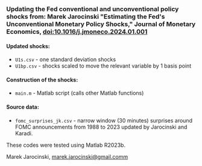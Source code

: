### Updating the Fed conventional and unconventional policy shocks from: Marek Jarocinski "Estimating the Fed's Unconventional Monetary Policy Shocks," Journal of Monetary Economics, [doi:10.1016/j.jmoneco.2024.01.001](https://doi.org/10.1016/j.jmoneco.2024.01.001)

#### Updated shocks:
- `U1s.csv` - one standard deviation shocks
- `U1bp.csv` - shocks scaled to move the relevant variable by 1 basis point

#### Construction of the shocks:
- `main.m` - Matlab script (calls other Matlab functions)

#### Source data: 
- `fomc_surprises_jk.csv` - narrow window (30 minutes) surprises around FOMC announcements from 1988 to 2023 updated by Jarocinski and Karadi.

These codes were tested using Matlab R2023b.

Marek Jarocinski, marek.jarocinski@gmail.comm
